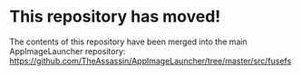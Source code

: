 # This repository has moved!

The contents of this repository have been merged into the main AppImageLauncher repository:
https://github.com/TheAssassin/AppImageLauncher/tree/master/src/fusefs
